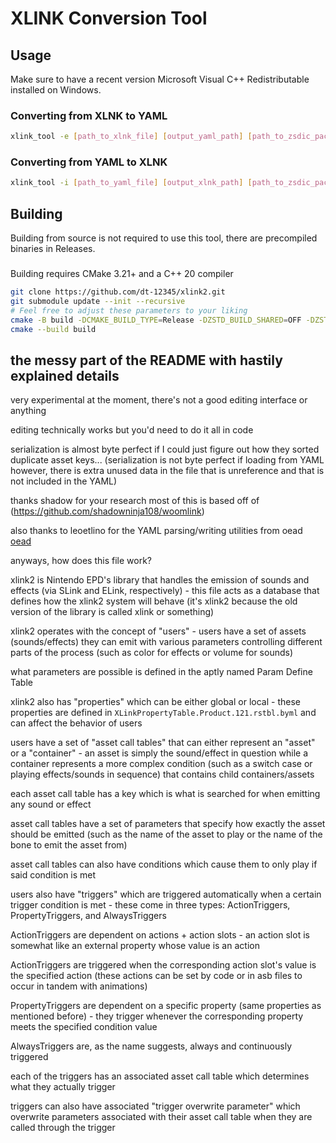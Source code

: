 # XLINK Conversion Tool

## Usage

Make sure to have a recent version Microsoft Visual C++ Redistributable installed on Windows.

### Converting from XLNK to YAML

```sh
xlink_tool -e [path_to_xlnk_file] [output_yaml_path] [path_to_zsdic_pack] # last parameter is optional if the input file is not compressed
```

### Converting from YAML to XLNK

```sh
xlink_tool -i [path_to_yaml_file] [output_xlnk_path] [path_to_zsdic_pack] # last parameter is optional if the output shouldn't be compressed
```

## Building

Building from source is not required to use this tool, there are precompiled binaries in Releases.

###

Building requires CMake 3.21+ and a C++ 20 compiler

```sh
git clone https://github.com/dt-12345/xlink2.git
git submodule update --init --recursive
# Feel free to adjust these parameters to your liking
cmake -B build -DCMAKE_BUILD_TYPE=Release -DZSTD_BUILD_SHARED=OFF -DZSTD_BUILD_PROGRAMS=OFF
cmake --build build
```

## the messy part of the README with hastily explained details

very experimental at the moment, there's not a good editing interface or anything

editing technically works but you'd need to do it all in code

serialization is almost byte perfect if I could just figure out how they sorted duplicate asset keys... (serialization is not byte perfect if loading from YAML however, there is extra unused data in the file that is unreference and that is not included in the YAML)

thanks shadow for your research most of this is based off of (https://github.com/shadowninja108/woomlink)

also thanks to leoetlino for the YAML parsing/writing utilities from oead [oead](https://github.com/zeldamods/oead)

anyways, how does this file work?

xlink2 is Nintendo EPD's library that handles the emission of sounds and effects (via SLink and ELink, respectively) - this file acts as a database that defines how the xlink2 system will behave (it's xlink2 because the old version of the library is called xlink or something)

xlink2 operates with the concept of "users" - users have a set of assets (sounds/effects) they can emit with various parameters controlling different parts of the process (such as color for effects or volume for sounds)

what parameters are possible is defined in the aptly named Param Define Table

xlink2 also has "properties" which can be either global or local - these properties are defined in `XLinkPropertyTable.Product.121.rstbl.byml` and can affect the behavior of users

users have a set of "asset call tables" that can either represent an "asset" or a "container" - an asset is simply the sound/effect in question while a container represents a more complex condition (such as a switch case or playing effects/sounds in sequence) that contains child containers/assets

each asset call table has a key which is what is searched for when emitting any sound or effect

asset call tables have a set of parameters that specify how exactly the asset should be emitted (such as the name of the asset to play or the name of the bone to emit the asset from)

asset call tables can also have conditions which cause them to only play if said condition is met

users also have "triggers" which are triggered automatically when a certain trigger condition is met - these come in three types: ActionTriggers, PropertyTriggers, and AlwaysTriggers

ActionTriggers are dependent on actions + action slots - an action slot is somewhat like an external property whose value is an action

ActionTriggers are triggered when the corresponding action slot's value is the specified action (these actions can be set by code or in asb files to occur in tandem with animations)

PropertyTriggers are dependent on a specific property (same properties as mentioned before) - they trigger whenever the corresponding property meets the specified condition value

AlwaysTriggers are, as the name suggests, always and continuously triggered

each of the triggers has an associated asset call table which determines what they actually trigger

triggers can also have associated "trigger overwrite parameter" which overwrite parameters associated with their asset call table when they are called through the trigger